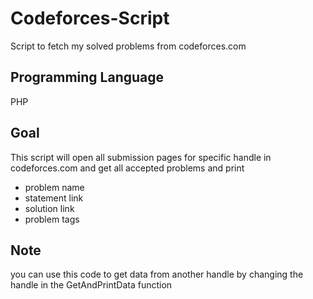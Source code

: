 # Codeforces-Script
Script to fetch my solved problems from codeforces.com

## Programming Language
PHP

## Goal
This script will open all submission pages for specific handle in codeforces.com and get all accepted problems and print 
 - problem name
 - statement link
 - solution link
 - problem tags

## Note
you can use this code to get data from another handle by changing the handle in the GetAndPrintData function
